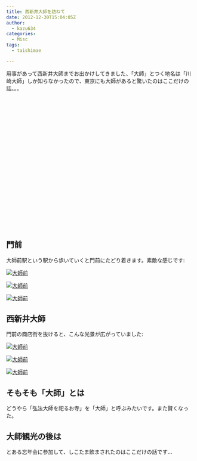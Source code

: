 ```yaml
---
title: 西新井大師を訪ねて
date: 2012-12-30T15:04:05Z
author:
  - kazu634
categories:
  - Misc
tags:
  - taishimae

---
```

用事があって西新井大師までお出かけしてきました、「大師」とつく地名は「川崎大師」しか知らなかったので、東京にも大師があると驚いたのはここだけの話。。。

<div class="cgmp-centering-container-handle" align="center">
<div class="google-map-placeholder" id="a286f379e350f971ee69ffe63512b16f" style="width: 350px; height: 350px;">
<div align="center" style="background:url('http://blog.kazu634.com/wp-content/plugins/comprehensive-google-map-plugin/assets/css/images/loading.gif') no-repeat 0 0 transparent !important; height:100px; width:100px; position: relative; top: 125px !important;">
</div>
</div>
  
<div class="direction-controls-placeholder" id="direction-controls-placeholder-a286f379e350f971ee69ffe63512b16f" style="background: white; width: 350px; margin-top: 5px; border: 1px solid #EBEBEB; display: none; padding: 18px 0 9px 0;">
<div class="d_close-wrapper">
<a id="d_close" href="javascript:void(0)"> <img src="http://blog.kazu634.com/wp-content/plugins/comprehensive-google-map-plugin/assets/css/images/transparent.png" class="close" /> </a>
</div>
    
<div style="" id="travel_modes_div" class="dir-tm kd-buttonbar">
<a tabindex="3" class="kd-button kd-button-left selected" href="javascript:void(0)" id="dir_d_btn" title="By car"> <img class="dir-tm-d" src="http://blog.kazu634.com/wp-content/plugins/comprehensive-google-map-plugin/assets/css/images/transparent.png" /> </a> <a tabindex="3" class="kd-button kd-button-right" href="javascript:void(0)" id="dir_w_btn" title="Walking"> <img class="dir-tm-w" src="http://blog.kazu634.com/wp-content/plugins/comprehensive-google-map-plugin/assets/css/images/transparent.png" /> </a>
</div>
    
<div class="dir-clear">
</div>
    
<div id="dir_wps">
<div id="dir_wp_0" class="dir-wp">
<div class="dir-wp-hl">
<div id="dir_m_0" class="dir-m" style="cursor: -moz-grab;">
<div style="width: 24px; height: 24px; overflow: hidden; position: relative;">
<img style="position: absolute; left: 0px; top: -141px; -moz-user-select: none; border: 0px none; padding: 0px; margin: 0px;" src="http://blog.kazu634.com/wp-content/plugins/comprehensive-google-map-plugin/assets/css/images/directions.png" />
</div>
</div>
          
<div class="dir-input">
<div class="kd-input-text-wrp">
<input type="text" maxlength="2048" tabindex="4" value="" name="a_address" id="a_address" title="Start address" class="wp kd-input-text" autocomplete="off" autocorrect="off" />
</div>
</div>
</div>
</div>
      
<div class="dir-rev-wrapper">
<div id="dir_rev" title="Get reverse directions">
<a id="reverse-btn" href="javascript:void(0)" class="kd-button"> <img class="dir-reverse" src="http://blog.kazu634.com/wp-content/plugins/comprehensive-google-map-plugin/assets/css/images/transparent.png" /> </a>
</div>
</div>
      
<div id="dir_wp_1" class="dir-wp">
<div class="dir-wp-hl">
<div id="dir_m_1" class="dir-m" style="cursor: -moz-grab;">
<div style="width: 24px; height: 24px; overflow: hidden; position: relative;">
<img style="position: absolute; left: 0px; top: -72px; -moz-user-select: none; border: 0px none; padding: 0px; margin: 0px;" src="http://blog.kazu634.com/wp-content/plugins/comprehensive-google-map-plugin/assets/css/images/directions.png" />
</div>
</div>
          
<div class="dir-input">
<div class="kd-input-text-wrp">
<input type="text" maxlength="2048" tabindex="4" value="" name="b_address" id="b_address" title="End address" class="wp kd-input-text" autocomplete="off" autocorrect="off" />
</div>
</div>
</div>
</div>
</div>
    
<div id="dir_controls">
<div class="d_links">
<span id="d_options_toggle"> <a id="d_options_show" class="no-wrap" href="javascript:void(0)" style="display: none !important;">Show options</a> <a id="d_options_hide" class="no-wrap" href="javascript:void(0)" style="display: none !important;">Hide options</a> <b><span style="color: blue">Additional options</span></b> </span>
</div>
      
<div id="d_options" style="margin-bottom: 5px; text-align: left;">
<input type="checkbox" tabindex="5" name="a286f379e350f971ee69ffe63512b16f_avoid_hway" id="a286f379e350f971ee69ffe63512b16f_avoid_hway" /> <label for="a286f379e350f971ee69ffe63512b16f_avoid_hway">Avoid highways</label> <input type="checkbox" tabindex="5" name="a286f379e350f971ee69ffe63512b16f_avoid_tolls" id="a286f379e350f971ee69ffe63512b16f_avoid_tolls" /> <label for="a286f379e350f971ee69ffe63512b16f_avoid_tolls">Avoid tolls</label> <input type="radio" name="a286f379e350f971ee69ffe63512b16f_travel_mode" id="a286f379e350f971ee69ffe63512b16f_radio_km" /> <label for="a286f379e350f971ee69ffe63512b16f_radio_km">KM</label> <input type="radio" name="a286f379e350f971ee69ffe63512b16f_travel_mode" id="a286f379e350f971ee69ffe63512b16f_radio_miles" checked="checked" /> <label for="a286f379e350f971ee69ffe63512b16f_radio_miles">Miles</label>
</div>
      
<div class="dir-sub-cntn">
<button tabindex="6" name="btnG" type="submit" id="d_sub" class="kd-button kd-button-submit">Get Directions</button> <button tabindex="6" name="btnG" type="button" style="display: none;" id="print_sub" class="kd-button kd-button-submit">Print Directions</button>
</div>
</div>
</div>
  
<div id="rendered-directions-placeholder-a286f379e350f971ee69ffe63512b16f" style="display: none; border: 1px solid #ddd; width: 350px; margin-top: 10px; direction: ltr; overflow: auto; height: 180px; padding: 5px;" class="rendered-directions-placeholder">
</div>
</div>

<!--more-->

## 門前

大師前駅という駅から歩いていくと門前にたどり着きます。素敵な感じです:

<a href="http://www.flickr.com/photos/42332031@N02/8299447491/in/photostream" onclick="__gaTracker('send', 'event', 'outbound-article', 'http://www.flickr.com/photos/42332031@N02/8299447491/in/photostream', '');" class="dpad-flickr-img" title="大師前"><img class="aligncenter" src="http://farm9.staticflickr.com/8359/8299447491_0ae0939d5b.jpg" alt="大師前" /></a>

<a href="http://www.flickr.com/photos/42332031@N02/8299447075/in/photostream/" onclick="__gaTracker('send', 'event', 'outbound-article', 'http://www.flickr.com/photos/42332031@N02/8299447075/in/photostream/', '');" class="dpad-flickr-img" title="大師前"><img class="aligncenter" src="http://farm9.staticflickr.com/8216/8299447075_bfbd3d522f.jpg" alt="大師前" /></a>

<a href="http://www.flickr.com/photos/42332031@N02/8299446713/in/photostream/" onclick="__gaTracker('send', 'event', 'outbound-article', 'http://www.flickr.com/photos/42332031@N02/8299446713/in/photostream/', '');" class="dpad-flickr-img" title="大師前"><img class="aligncenter" src="http://farm9.staticflickr.com/8214/8299446713_58f00f2bb6.jpg" alt="大師前" /></a>

## 西新井大師

門前の商店街を抜けると、こんな光景が広がっていました:

<a href="http://www.flickr.com/photos/42332031@N02/8300497792/in/photostream/" onclick="__gaTracker('send', 'event', 'outbound-article', 'http://www.flickr.com/photos/42332031@N02/8300497792/in/photostream/', '');" class="dpad-flickr-img" title="大師前"><img class="aligncenter" src="http://farm9.staticflickr.com/8214/8300497792_e96723dbb3.jpg" alt="大師前" /></a>

<a href="http://www.flickr.com/photos/42332031@N02/8299444823/in/photostream/" onclick="__gaTracker('send', 'event', 'outbound-article', 'http://www.flickr.com/photos/42332031@N02/8299444823/in/photostream/', '');" class="dpad-flickr-img" title="大師前"><img class="aligncenter" src="http://farm9.staticflickr.com/8216/8299444823_e426380514.jpg" alt="大師前" /></a>

<a href="http://www.flickr.com/photos/42332031@N02/8299444455/in/photostream/" onclick="__gaTracker('send', 'event', 'outbound-article', 'http://www.flickr.com/photos/42332031@N02/8299444455/in/photostream/', '');" class="dpad-flickr-img" title="大師前"><img class="aligncenter" src="http://farm9.staticflickr.com/8076/8299444455_5a346fb367.jpg" alt="大師前" /></a>

## そもそも「大師」とは

どうやら「弘法大師を祀るお寺」を「大師」と呼ぶみたいです。また賢くなった。

## 大師観光の後は

とある忘年会に参加して、しこたま飲まされたのはここだけの話です…
